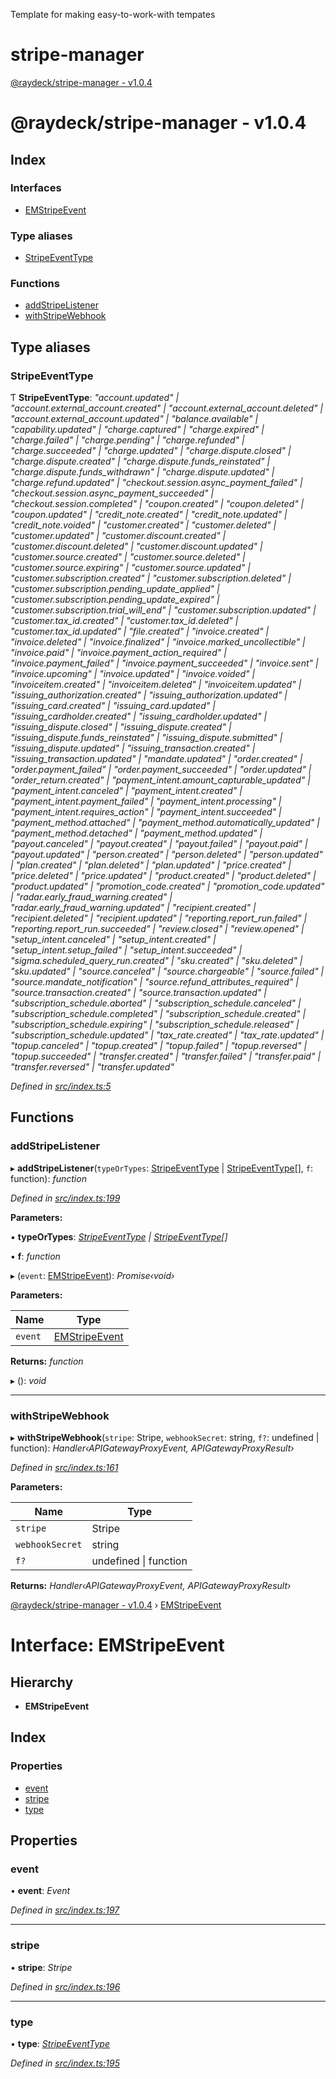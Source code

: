 
<a name="readmemd"></a>

Template for making easy-to-work-with tempates

# stripe-manager

<a name="_librarymd"></a>

[@raydeck/stripe-manager - v1.0.4](#readmemd)

# @raydeck/stripe-manager - v1.0.4

## Index

### Interfaces

* [EMStripeEvent](#interfacesemstripeeventmd)

### Type aliases

* [StripeEventType](#stripeeventtype)

### Functions

* [addStripeListener](#addstripelistener)
* [withStripeWebhook](#withstripewebhook)

## Type aliases

###  StripeEventType

Ƭ **StripeEventType**: *"account.updated" | "account.external_account.created" | "account.external_account.deleted" | "account.external_account.updated" | "balance.available" | "capability.updated" | "charge.captured" | "charge.expired" | "charge.failed" | "charge.pending" | "charge.refunded" | "charge.succeeded" | "charge.updated" | "charge.dispute.closed" | "charge.dispute.created" | "charge.dispute.funds_reinstated" | "charge.dispute.funds_withdrawn" | "charge.dispute.updated" | "charge.refund.updated" | "checkout.session.async_payment_failed" | "checkout.session.async_payment_succeeded" | "checkout.session.completed" | "coupon.created" | "coupon.deleted" | "coupon.updated" | "credit_note.created" | "credit_note.updated" | "credit_note.voided" | "customer.created" | "customer.deleted" | "customer.updated" | "customer.discount.created" | "customer.discount.deleted" | "customer.discount.updated" | "customer.source.created" | "customer.source.deleted" | "customer.source.expiring" | "customer.source.updated" | "customer.subscription.created" | "customer.subscription.deleted" | "customer.subscription.pending_update_applied" | "customer.subscription.pending_update_expired" | "customer.subscription.trial_will_end" | "customer.subscription.updated" | "customer.tax_id.created" | "customer.tax_id.deleted" | "customer.tax_id.updated" | "file.created" | "invoice.created" | "invoice.deleted" | "invoice.finalized" | "invoice.marked_uncollectible" | "invoice.paid" | "invoice.payment_action_required" | "invoice.payment_failed" | "invoice.payment_succeeded" | "invoice.sent" | "invoice.upcoming" | "invoice.updated" | "invoice.voided" | "invoiceitem.created" | "invoiceitem.deleted" | "invoiceitem.updated" | "issuing_authorization.created" | "issuing_authorization.updated" | "issuing_card.created" | "issuing_card.updated" | "issuing_cardholder.created" | "issuing_cardholder.updated" | "issuing_dispute.closed" | "issuing_dispute.created" | "issuing_dispute.funds_reinstated" | "issuing_dispute.submitted" | "issuing_dispute.updated" | "issuing_transaction.created" | "issuing_transaction.updated" | "mandate.updated" | "order.created" | "order.payment_failed" | "order.payment_succeeded" | "order.updated" | "order_return.created" | "payment_intent.amount_capturable_updated" | "payment_intent.canceled" | "payment_intent.created" | "payment_intent.payment_failed" | "payment_intent.processing" | "payment_intent.requires_action" | "payment_intent.succeeded" | "payment_method.attached" | "payment_method.automatically_updated" | "payment_method.detached" | "payment_method.updated" | "payout.canceled" | "payout.created" | "payout.failed" | "payout.paid" | "payout.updated" | "person.created" | "person.deleted" | "person.updated" | "plan.created" | "plan.deleted" | "plan.updated" | "price.created" | "price.deleted" | "price.updated" | "product.created" | "product.deleted" | "product.updated" | "promotion_code.created" | "promotion_code.updated" | "radar.early_fraud_warning.created" | "radar.early_fraud_warning.updated" | "recipient.created" | "recipient.deleted" | "recipient.updated" | "reporting.report_run.failed" | "reporting.report_run.succeeded" | "review.closed" | "review.opened" | "setup_intent.canceled" | "setup_intent.created" | "setup_intent.setup_failed" | "setup_intent.succeeded" | "sigma.scheduled_query_run.created" | "sku.created" | "sku.deleted" | "sku.updated" | "source.canceled" | "source.chargeable" | "source.failed" | "source.mandate_notification" | "source.refund_attributes_required" | "source.transaction.created" | "source.transaction.updated" | "subscription_schedule.aborted" | "subscription_schedule.canceled" | "subscription_schedule.completed" | "subscription_schedule.created" | "subscription_schedule.expiring" | "subscription_schedule.released" | "subscription_schedule.updated" | "tax_rate.created" | "tax_rate.updated" | "topup.canceled" | "topup.created" | "topup.failed" | "topup.reversed" | "topup.succeeded" | "transfer.created" | "transfer.failed" | "transfer.paid" | "transfer.reversed" | "transfer.updated"*

*Defined in [src/index.ts:5](https://github.com/rhdeck/stripe-manager/blob/199d509/src/index.ts#L5)*

## Functions

###  addStripeListener

▸ **addStripeListener**(`typeOrTypes`: [StripeEventType](#stripeeventtype) | [StripeEventType](#stripeeventtype)[], `f`: function): *function*

*Defined in [src/index.ts:199](https://github.com/rhdeck/stripe-manager/blob/199d509/src/index.ts#L199)*

**Parameters:**

▪ **typeOrTypes**: *[StripeEventType](#stripeeventtype) | [StripeEventType](#stripeeventtype)[]*

▪ **f**: *function*

▸ (`event`: [EMStripeEvent](#interfacesemstripeeventmd)): *Promise‹void›*

**Parameters:**

Name | Type |
------ | ------ |
`event` | [EMStripeEvent](#interfacesemstripeeventmd) |

**Returns:** *function*

▸ (): *void*

___

###  withStripeWebhook

▸ **withStripeWebhook**(`stripe`: Stripe, `webhookSecret`: string, `f?`: undefined | function): *Handler‹APIGatewayProxyEvent, APIGatewayProxyResult›*

*Defined in [src/index.ts:161](https://github.com/rhdeck/stripe-manager/blob/199d509/src/index.ts#L161)*

**Parameters:**

Name | Type |
------ | ------ |
`stripe` | Stripe |
`webhookSecret` | string |
`f?` | undefined &#124; function |

**Returns:** *Handler‹APIGatewayProxyEvent, APIGatewayProxyResult›*


<a name="interfacesemstripeeventmd"></a>

[@raydeck/stripe-manager - v1.0.4](#readmemd) › [EMStripeEvent](#interfacesemstripeeventmd)

# Interface: EMStripeEvent

## Hierarchy

* **EMStripeEvent**

## Index

### Properties

* [event](#event)
* [stripe](#stripe)
* [type](#type)

## Properties

###  event

• **event**: *Event*

*Defined in [src/index.ts:197](https://github.com/rhdeck/stripe-manager/blob/199d509/src/index.ts#L197)*

___

###  stripe

• **stripe**: *Stripe*

*Defined in [src/index.ts:196](https://github.com/rhdeck/stripe-manager/blob/199d509/src/index.ts#L196)*

___

###  type

• **type**: *[StripeEventType](#stripeeventtype)*

*Defined in [src/index.ts:195](https://github.com/rhdeck/stripe-manager/blob/199d509/src/index.ts#L195)*
